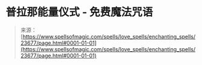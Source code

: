 <!--yml

分类: 未分类

日期：2024年06月12日 19:08:58

-->

# 普拉那能量仪式 - 免费魔法咒语

> 来源：[https://www.spellsofmagic.com/spells/love_spells/enchanting_spells/23677/page.html#0001-01-01](https://www.spellsofmagic.com/spells/love_spells/enchanting_spells/23677/page.html#0001-01-01)
